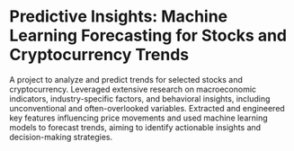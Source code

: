 # Predictive Insights: Machine Learning Forecasting for Stocks and Cryptocurrency Trends
A project to analyze and predict trends for selected stocks and cryptocurrency. Leveraged extensive research on macroeconomic indicators, industry-specific factors, and behavioral insights, including unconventional and often-overlooked variables. Extracted and engineered key features influencing price movements and used machine learning models to forecast trends, aiming to identify actionable insights and decision-making strategies.